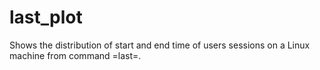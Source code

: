 # last_plot
Shows the distribution of start and end time of users sessions on a Linux machine from command =last=.
